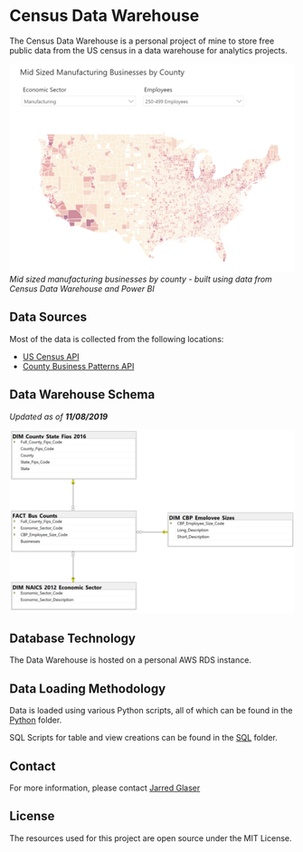 # Census Data Warehouse

The Census Data Warehouse is a personal project of mine to store free public data from the US census in a data warehouse for analytics projects.

![Mid Sized Manufacturing Businesses By County](./img/mid-sized-manufacturing.PNG)
_Mid sized manufacturing businesses by county - built using data from Census Data Warehouse and Power BI_

## Data Sources

Most of the data is collected from the following locations:

+ [US Census API](https://www.census.gov/developers/)
+ [County Business Patterns API](https://www.census.gov/data/developers/data-sets/cbp-nonemp-zbp/cbp-api.html)

## Data Warehouse Schema

_Updated as of __11/08/2019___

![DW Schema](./img/schema_20191108.PNG)

## Database Technology

The Data Warehouse is hosted on a personal AWS RDS instance.

## Data Loading Methodology

Data is loaded using various Python scripts, all of which can be found in the [Python](./python/) folder.

SQL Scripts for table and view creations can be found in the [SQL](./SQL/) folder.

## Contact

For more information, please contact [Jarred Glaser](mailto:jarred.glaser@gmail.com)

## License

The resources used for this project are open source under the MIT License.
